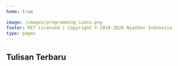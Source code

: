 ```yaml
---
home: true

image: /images/programming-icons.png
footer: MIT Licensed | Copyright © 2019-2020 NyanDev Indonesia
type: pages
---
```

## Tulisan Terbaru

<BlogIndex limit="6" />

